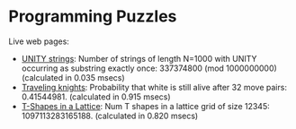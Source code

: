 # Programming Puzzles

Live web pages:

- [UNITY strings](http://clb.confined.space/tgifelse/unity_strings.html?1000): Number of strings of length N=1000 with UNITY occurring as substring exactly once: 337374800 (mod 1000000000) (calculated in 0.035 msecs)
- [Traveling knights](http://clb.confined.space/tgifelse/traveling_knights.html): Probability that white is still alive after 32 move pairs: 0.41544981. (calculated in 0.915 msecs)
- [T-Shapes in a Lattice](https://clbri.com/tgifelse/t_shapes/): Num T shapes in a lattice grid of size 12345: 1097113283165188. (calculated in 0.820 msecs)
